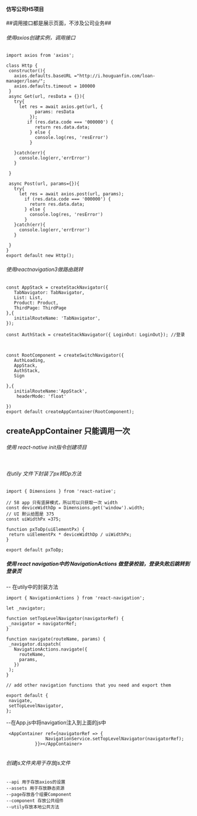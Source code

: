 #### 仿写公司H5项目
##调用接口都是展示页面，不涉及公司业务##

###### 使用axios创建实例，调用接口

 ```
import axios from 'axios';

class Http {
  constructor(){
    axios.defaults.baseURL ="http://i.houguanfin.com/loan-manager/loan/";
    axios.defaults.timeout = 100000
  }
  async Get(url, resData = {}){
    try{
      let res = await axios.get(url, {
            params: resData
          });
         if (res.data.code === '000000') {
            return res.data.data;
          } else {
            console.log(res, 'resError')
          }

    }catch(err){
      console.log(err,'errError')
    }

  }
 
  async Post(url, params={}){
    try{
      let res = await axios.post(url, params);
        if (res.data.code === '000000') {
          return res.data.data;
        } else {
          console.log(res, 'resError')
        }
    }catch(err){
      console.log(err,'errError')
    }

  }
} 
export default new Http();
 ```

######  使用reactnavigation3做路由跳转
 ```
const AppStack = createStackNavigator({
    TabNavigator: TabNavigator,
    List: List,
    Product: Product,
    ThirdPage: ThirdPage
},{
    initialRouteName: 'TabNavigator',
});

const AuthStack = createStackNavigator({ LoginOut: LoginOut}); //登录



const RootComponent = createSwitchNavigator({
    AuthLoading,
    AppStack,
    AuthStack,
    Sign

},{
    initialRouteName:'AppStack',
     headerMode: 'float'

})
export default createAppContainer(RootComponent);

 ```
## createAppContainer 只能调用一次 ##


###### 使用  react-native init指令创建项目
 ``` react-native init 项目名称
 ```


###### 在utily 文件下封装了px转Dp方法
 ```
import { Dimensions } from 'react-native';

// 58 app 只有竖屏模式，所以可以只获取一次 width
const deviceWidthDp = Dimensions.get('window').width;
// UI 默认给图是 375
const uiWidthPx =375;

function pxToDp(uiElementPx) {
  return uiElementPx * deviceWidthDp / uiWidthPx;
}

export default pxToDp;
 ```

##### 使用 react navigation中的 NavigationActions 做登录校验，登录失败后跳转到登录页

-- 在utily中的封装方法
 ```
import { NavigationActions } from 'react-navigation';

let _navigator;

function setTopLevelNavigator(navigatorRef) {
  _navigator = navigatorRef;
}

function navigate(routeName, params) {
  _navigator.dispatch(
    NavigationActions.navigate({
      routeName,
      params,
    })
  );
}

// add other navigation functions that you need and export them

export default {
  navigate,
  setTopLevelNavigator,
};
 ```

--在App.js中将navigation注入到上面的js中
 ```
  <AppContainer ref={navigatorRef => {
                NavigationService.setTopLevelNavigator(navigatorRef);
            }}></AppContainer>
            
 ```

###### 创建js文件夹用于存放js文件
 ```
 --api 用于存放axios的设置
 --assets 用于存放静态资源
 --page存放各个组要Component
 --component 存放公共组件
 --utily存放本地公共方法
 ```

